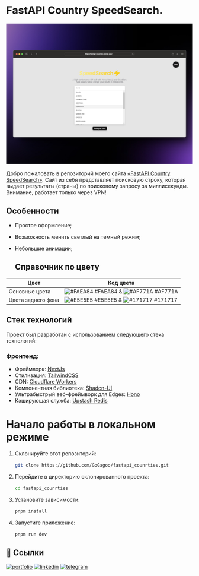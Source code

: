 # FastAPI Country SpeedSearch.

![alt text](https://github.com/GoGagoo/fastapi_counrties/blob/main/public/cover.jpg?raw=true)

Добро пожаловать в репозиторий моего сайта [«FastAPI Country SpeedSearch»](https://fastapi-counrties.vercel.app). Сайт из себя представляет поисковую строку, которая выдает результаты (страны) по поисковому запросу за миллисекунды. Внимание, работает только через VPN!

## Особенности

- Простое оформление;
- Возможность менять светлый на темный режим;
- Небольшие анимации;


  ## Справочник по цвету
| Цвет             | Код цвета                                                                |
| ----------------- | ------------------------------------------------------------------ |
| Основные цвета | ![#FAEA84](https://via.placeholder.com/10/FAEA84?text=+) #FAEA84 &  ![#AF771A](https://via.placeholder.com/10/AF771A?text=+) #AF771A |
| Цвета заднего фона | ![#E5E5E5](https://via.placeholder.com/10/E5E5E5?text=+) #E5E5E5 &  ![#171717](https://via.placeholder.com/10/171717?text=+) #171717 |


## Стек технологий

Проект был разработан с использованием следующего стека технологий:

### Фронтенд:

- Фреймворк: [NextJs](https://nextjs.org)
- Стилизация: [TailwindCSS](https://tailwindcss.com)
- CDN: [Cloudflare Workers](https://workers.cloudflare.com)
- Компонентная библиотека: [Shadcn-UI](https://ui.shadcn.com)
- Ультрабыстрый веб-фреймворк для Edges: [Hono](https://hono.dev)
- Кэширующая служба: [Upstash Redis](https://upstash.com/)

# Начало работы в локальном режиме

1. Склонируйте этот репозиторий:
      ```bash
      git clone https://github.com/GoGagoo/fastapi_counrties.git

1. Перейдите в директорию склонированного проекта:

      ```bash
      cd fastapi_counrties

2. Установите зависимости:

      ```bash
      pnpm install

3. Запустите приложение:

   ```bash
   pnpm run dev
## 🔗 Ссылки
[![portfolio](https://img.shields.io/badge/my_portfolio-000?style=for-the-badge&logo=ko-fi&logoColor=white)](https://anim-portfolio.vercel.app)
[![linkedin](https://img.shields.io/badge/linkedin-0A66C2?style=for-the-badge&logo=linkedin&logoColor=white)](https://www.linkedin.com/in/gagikantonyan)
[![telegram](https://img.shields.io/badge/telegram-1DA1F2?style=for-the-badge&logo=telegram&logoColor=white)](https://t.me/doubleG_json)
